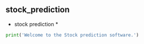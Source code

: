 ## stock_prediction
* stock prediction *
```python
print('Welcome to the Stock prediction software.')

```

